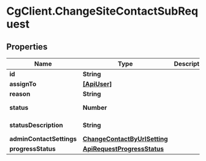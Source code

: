 # CgClient.ChangeSiteContactSubRequest

## Properties

Name | Type | Description | Notes
------------ | ------------- | ------------- | -------------
**id** | **String** |  | [optional] 
**assignTo** | [**[ApiUser]**](ApiUser.md) |  | [optional] 
**reason** | **String** |  | [optional] 
**status** | **Number** |  | [optional] [readonly] 
**statusDescription** | **String** |  | [optional] [readonly] 
**adminContactSettings** | [**ChangeContactByUrlSetting**](ChangeContactByUrlSetting.md) |  | [optional] 
**progressStatus** | [**ApiRequestProgressStatus**](ApiRequestProgressStatus.md) |  | [optional] 


